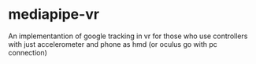 # mediapipe-vr

An implementantion of google tracking in vr for those who use controllers with just accelerometer and phone as hmd (or oculus go with pc connection)
